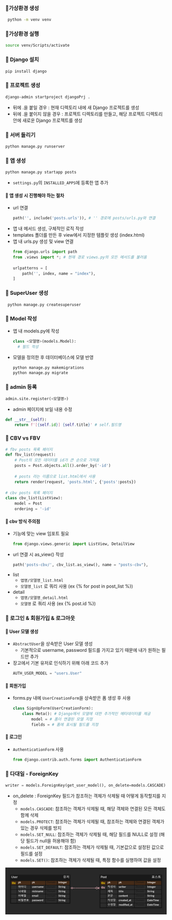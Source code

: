 ### 📌가상환경 생성
```bash
 python -m venv venv
 ```

 ### 📌가상환경 실행
 ```bash
 source venv/Scripts/activate
 ```

 ### 📌 Django 설치
 ```bash
 pip install django
 ```

### 📌 프로젝트 생성 
```bash
django-admin startproject djangoPrj .
```
* 뒤에 .을 붙일 경우 : 현재 디렉토리 내에 새 Django 프로젝트를 생성
* 뒤에 .을 붙이지 않을 경우 : 프로젝트 디렉토리를 만들고, 해당 프로젝트 디렉토리 안에 새로운 Django 프로젝트를 생성


### 📌 서버 돌리기
```bash
python manage.py runserver
```

### 📌 앱 생성
```bash
python manage.py startapp posts
```
* `settings.py`의 `INSTALLED_APPS`에 등록한 앱 추가

#### 💫 앱 생성 시 진행해야 하는 절차
* url 연결
    ```python
    path('', include('posts.urls')), # '' 경로에 posts/urls.py와 연결 
    ```
* 앱 내 메서드 생성, 구체적인 로직 작성 
* templates 폴더를 만든 후 view에서 지정한 템플릿 생성 (index.html)
* 앱 내 urls.py 생성 및 view 연결
    ```python
    from django.urls import path
    from .views import *; # 현재 경로 views.py의 모든 메서드를 불러옴 

    urlpatterns = [
        path('', index, name = "index"),
    ]
    ```
### 📌 SuperUser 생성
```bash
 python manage.py createsuperuser
```

### 📌 Model 작성
* 앱 내 models.py에 작성
  ```python
  class <모델명>(models.Model):
    # 필드 작성
  ```
* 모델을 정의한 후 데이터베이스에 모델 반영
  ```bash
  python manage.py makemigrations
  python manage.py migrate
  ```

### 📌 admin 등록
```python
admin.site.register(<모델명>)
```

* admin 페이지에 보일 내용 수정
```python
def __str__(self):
    return f'[{self.id}] {self.title}' # self.필드명
```

### 📌 CBV vs FBV
```python
# fbv posts 목록 페이지
def fbv_list(request):
    # Post의 모든 데이터를 id가 큰 순으로 가져옴
    posts = Post.objects.all().order_by('-id')

    # posts 라는 이름으로 list.html에서 사용 
    return render(request, 'posts.html', {'posts':posts})

# cbv posts 목록 페이지
class cbv_list(ListView):
    model = Post 
    ordering = '-id'
```

#### 💫 cbv 방식 주의점
* 기능에 맞는 view 임포트 필요 
    ```python
    from django.views.generic import ListView, DetailView
    ```
* url 연결 시 as_view() 작성 
    ```python
    path('posts-cbv/', cbv_list.as_view(), name = "posts-cbv"),
    ```
* list
    * `앱명/모델명_list.html`
    * `모델명_list` 로 쿼리 사용 (ex {% for post in post_list %})
* detail
    * `앱명/모델명_detail.html`
    * `모델명` 로 쿼리 사용 (ex {% post.id %})

### 📌 로그인 & 회원가입 & 로그아웃

#### 💫 User 모델 생성
* `AbstractUser`을 상속받은 User 모델 생성
    * 기본적으로 username, password 필드를 가지고 있기 때문에 내가 원하는 필드만 추가
* 장고에서 기본 유저로 인식하기 위해 아래 코드 추가
    ```python
    AUTH_USER_MODEL = "users.User"
    ```

#### 💫 회원가입
* forms.py 내에 `UserCreationForm`을 상속받은 폼 생성 후 사용
    ```python
    class SignUpForm(UserCreationForm):
        class Meta(): # Django에서 모델에 대한 추가적인 메타데이터를 제공
            model = # 폼이 연결된 모델 지정 
            fields = # 폼에 표시될 필드를 지정
    ```

#### 💫 로그인
* `AuthenticationForm` 사용 
    ```python
    from django.contrib.auth.forms import AuthenticationForm
    ```

### 📌 다대일 - ForeignKey
```python
writer = models.ForeignKey(get_user_model(), on_delete=models.CASCADE) # User 다대일 관계 
```
* on_delete : ForeignKey 필드가 참조하는 객체가 삭제될 때 어떻게 동작할지를 지정
    * `models.CASCADE`: 참조하는 객체가 삭제될 때, 해당 객체와 연결된 모든 객체도 함께 삭제
    * `models.PROTECT`: 참조하는 객체가 삭제될 때, 참조하는 객체와 연결된 객체가 있는 경우 삭제를 방지
    * `models.SET_NULL`: 참조하는 객체가 삭제될 때, 해당 필드를 NULL로 설정 (해당 필드가 null을 허용해야 함)
    * `models.SET_DEFAULT`: 참조하는 객체가 삭제될 때, 기본값으로 설정된 값으로 필드를 설정
    * `models.SET()`: 참조하는 객체가 삭제될 때, 특정 함수를 실행하여 값을 설정

![alt text](readme_media/image.png)